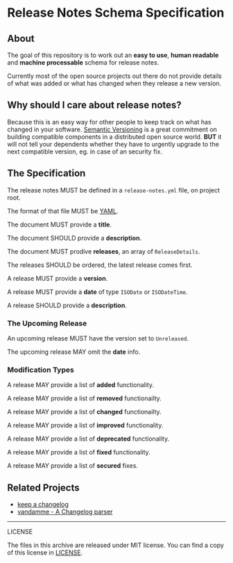 # Release Notes Schema Specification

## About

The goal of this repository is to work out an **easy to use**,
**human readable** and **machine processable** schema for release notes.

Currently most of the open source projects out there do not provide
details of what was added or what has changed when they release a new
version.

## Why should I care about release notes?

Because this is an easy way for other people to keep track on what has
changed in your software.
[Semantic Versioning](http://semver.org) is a great commitment on
building compatible components in a distributed open source world.
**BUT** it will not tell your dependents whether they have to urgently
upgrade to the next compatible version, eg. in case of an security fix.


## The Specification

The release notes MUST be defined in a `release-notes.yml` file,
on project root.

The format of that file MUST be [YAML](http://www.yaml.org/spec/1.2/spec.html).

The document MUST provide a **title**.

The document SHOULD provide a **description**.

The document MUST prodive **releases**, an array of `ReleaseDetails`.

The releases SHOULD be ordered, the latest release comes first.

A release MUST provide a **version**.

A release MUST provide a **date** of type `ISODate` or `ISODateTime`.

A release SHOULD provide a **description**.

### The Upcoming Release

An upcoming release MUST have the version set to `Unreleased`.

The upcoming release MAY omit the **date** info.

### Modification Types

A release MAY provide a list of **added** functionality.

A release MAY provide a list of **removed** functionailty.

A release MAY provide a list of **changed** functionailty.

A release MAY provide a list of **improved** functionality.

A release MAY provide a list of **deprecated** functionality.

A release MAY provide a list of **fixed** functionality.

A release MAY provide a list of **secured** fixes.

## Related Projects

- [keep a changelog](http://keepachangelog.com)
- [vandamme - A Changelog parser](https://github.com/tech-angels/vandamme/)

---

LICENSE

The files in this archive are released under MIT license.
You can find a copy of this license in [LICENSE](LICENSE).
